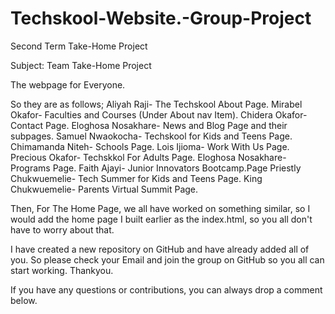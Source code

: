 # Techskool-Website.-Group-Project
Second Term Take-Home Project

Subject: Team Take-Home Project

The webpage for Everyone.

So they are as follows;
Aliyah Raji- The Techskool About Page.
Mirabel Okafor- Faculties and Courses (Under About nav Item).
Chidera Okafor- Contact Page.
Eloghosa Nosakhare- News and Blog Page and their subpages.
Samuel Nwaokocha- Techskool for Kids and Teens Page.
Chimamanda Niteh- Schools Page.
Lois Ijioma- Work With Us Page.
Precious Okafor- Techskkol For Adults Page.
Eloghosa Nosakhare- Programs Page.
Faith Ajayi- Junior Innovators Bootcamp.Page
Priestly Chukwuemelie- Tech Summer for Kids and Teens Page.
King Chukwuemelie- Parents Virtual Summit Page.

Then, For The Home Page, we all have worked on something similar, so I would add the home page I built earlier as the index.html, so you all don't have to worry about that.

I have created a new repository on GitHub and have already added all of you. So please check your Email and join the group on GitHub so you all can start working. Thankyou. 

If you have any questions or contributions, you can always drop a comment below. 

